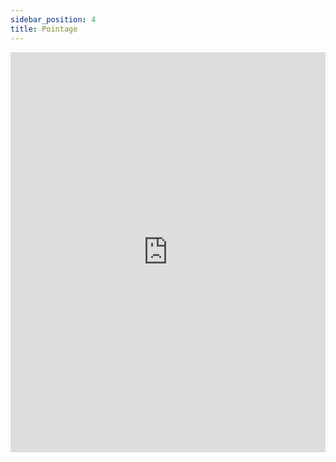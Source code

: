 ```yaml
---
sidebar_position: 4
title: Pointage 
---
```


<iframe src="https://scribehow.com/embed/How_to_Track_Work_Time_on_Pooger_Dashboard__gsLRjaCqQRWdbwe8Ob--qQ?as=scrollable&skipIntro=true" width="100%" height="640" allowfullscreen frameborder="0"></iframe>